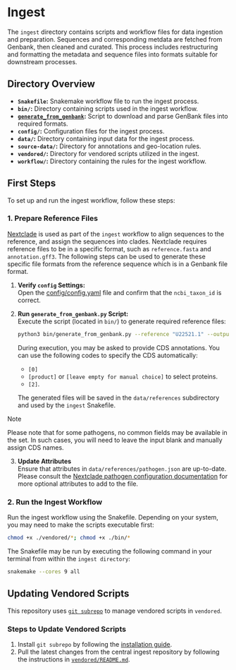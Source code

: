 # Ingest

The `ingest` directory contains scripts and workflow files for data ingestion and preparation. Sequences 
and corresponding metdata are fetched from Genbank, then cleaned and curated. This process includes restructuring and formatting the metadata and sequence files into formats suitable for downstream processes.

## Directory Overview
- **`Snakefile`:** Snakemake workflow file to run the ingest process.
- **`bin/`:** Directory containing scripts used in the ingest workflow.
- **[`generate_from_genbank`](bin/generate_from_genbank.py):** Script to download and parse GenBank files into required formats.
- **`config/`:** Configuration files for the ingest process.
- **`data/`:** Directory containing input data for the ingest process.
- **`source-data/`:** Directory for annotations and geo-location rules.
- **`vendored/`:** Directory for vendored scripts utilized in the ingest.
- **`workflow/`:** Directory containing the rules for the ingest workflow.


## First Steps

To set up and run the ingest workflow, follow these steps:

### 1. Prepare Reference Files
[Nextclade](https://clades.nextstrain.org/) is used as part of the `ingest` workflow to align sequences to the reference, and assign the sequences into clades. Nextclade requires reference files to be in a specific format, such as `reference.fasta` and `annotation.gff3`. The following steps can be used to generate these specific file formats from the reference sequence which is in a Genbank file format.

1. **Verify `config` Settings:**  
   Open the [config/config.yaml](config/config.yaml) file and confirm that the `ncbi_taxon_id` is correct.

2. **Run `generate_from_genbank.py` Script:**  
   Execute the script (located in `bin/`) to generate required reference files:
   ```bash
   python3 bin/generate_from_genbank.py --reference "U22521.1" --output-dir data/references/
   ```

   During execution, you may be asked to provide CDS annotations. You can use the following codes to specify the CDS automatically:
   - `[0]`
   - `[product]` or `[leave empty for manual choice]` to select proteins.
   - `[2]`.

   The generated files will be saved in the `data/references` subdirectory and used by the `ingest` Snakefile.

> [!NOTE]
> Please note that for some pathogens, no common fields may be available in the set. In such cases, you will need to leave the input blank and manually assign CDS names. 

3. **Update Attributes**  
   Ensure that attributes in `data/references/pathogen.json` are up-to-date. Please consult the [Nextclade pathogen configuration documentation](https://docs.nextstrain.org/projects/nextclade/en/stable/user/input-files/05-pathogen-config.html#pathogen-configuration) for more optional attributes to add to the file.  


### 2. Run the Ingest Workflow

Run the ingest workflow using the Snakefile. Depending on your system, you may need to make the scripts executable first:

```bash
chmod +x ./vendored/*; chmod +x ./bin/*
```
The Snakefile may be run by executing the following command in your terminal from within the `ingest directory`:

```bash
snakemake --cores 9 all
```

## Updating Vendored Scripts

This repository uses [`git subrepo`](https://github.com/ingydotnet/git-subrepo) to manage vendored scripts in `vendored`.

### Steps to Update Vendored Scripts

1. Install `git subrepo` by following the [installation guide](https://github.com/ingydotnet/git-subrepo#installation).
2. Pull the latest changes from the central ingest repository by following the instructions in [`vendored/README.md`](vendored/README.md#vendoring).

